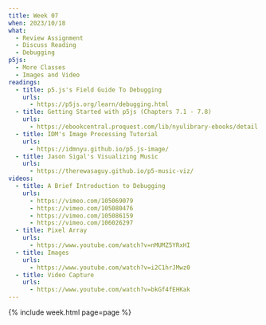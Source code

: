 ```yaml
---
title: Week 07
when: 2023/10/18
what:
  - Review Assignment
  - Discuss Reading
  - Debugging
p5js:
  - More Classes
  - Images and Video
readings:
  - title: p5.js's Field Guide To Debugging
    urls:
      - https://p5js.org/learn/debugging.html
  - title: Getting Started with p5js (Chapters 7.1 - 7.8)
    urls:
      - https://ebookcentral.proquest.com/lib/nyulibrary-ebooks/detail.action?docID=4333728
  - title: IDM's Image Processing Tutorial
    urls:
      - https://idmnyu.github.io/p5.js-image/
  - title: Jason Sigal's Visualizing Music
    urls:
      - https://therewasaguy.github.io/p5-music-viz/
videos:
  - title: A Brief Introduction to Debugging
    urls:
      - https://vimeo.com/105069079
      - https://vimeo.com/105080476
      - https://vimeo.com/105086159
      - https://vimeo.com/106026297
  - title: Pixel Array
    urls:
      - https://www.youtube.com/watch?v=nMUMZ5YRxHI
  - title: Images
    urls:
      - https://www.youtube.com/watch?v=i2C1hrJMwz0
  - title: Video Capture
    urls:
      - https://www.youtube.com/watch?v=bkGf4fEHKak      
---
```

{% include week.html page=page %}
